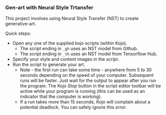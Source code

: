 ### Gen-art with Neural Style Trtansfer

This project involves using Neural Style Transfer (NST) to create generative-art.

Quick steps:
* Open any one of the supplied kojo scripts (within Kojo).
  * The script ending in `_gh` uses an NST model from Github.
  * The script ending in `_th` uses an NST model from Tensorflow Hub.
* Specify your style and content images in the script.
* Run the script to generate your art.
  * Note - the first run can take some time - anywhere from 5 to 30 seconds depending on the speed of your computer. Subsequent runs will be faster. Just wait for the output to appear after you run the program. The Kojo *Stop* button in the script editor toolbar will be active while your program is running (this can be used as an indicator that the computer is working).
  * If a run takes more than 15 seconds, Kojo will complain about a potential deadlock. You can safely ignore this *error*.


